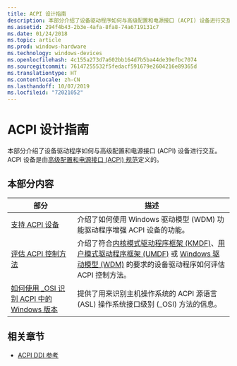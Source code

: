 ```yaml
---
title: ACPI 设计指南
description: 本部分介绍了设备驱动程序如何与高级配置和电源接口 (ACPI) 设备进行交互。 ACPI 设备是由高级配置和电源接口 (ACPI) 规范定义的。
ms.assetid: 294f4b43-2b3e-4afa-8fa8-74a6719131c7
ms.date: 01/24/2018
ms.topic: article
ms.prod: windows-hardware
ms.technology: windows-devices
ms.openlocfilehash: 4c155a273d7a602bb164d7b5ba44de39efbc7074
ms.sourcegitcommit: 76147255532f5fedacf591679e2604216e89365d
ms.translationtype: HT
ms.contentlocale: zh-CN
ms.lasthandoff: 10/07/2019
ms.locfileid: "72021052"
---
```

# <a name="acpi-design-guide"></a>ACPI 设计指南

本部分介绍了设备驱动程序如何与高级配置和电源接口 (ACPI) 设备进行交互。 ACPI 设备是由[高级配置和电源接口 (ACPI) 规范](https://go.microsoft.com/fwlink/p/?linkid=866846)定义的。

## <a name="in-this-section"></a>本部分内容

| 部分 | 描述 |
| --- | --- |
| [支持 ACPI 设备](supporting-acpi-devices.md) | 介绍了如何使用 Windows 驱动模型 (WDM) 功能驱动程序增强 ACPI 设备的功能。 |
| [评估 ACPI 控制方法](evaluating-acpi-control-methods.md) | 介绍了符合[内核模式驱动程序框架 (KMDF)](https://docs.microsoft.com/windows-hardware/drivers/kernel)、[用户模式驱动程序框架 (UMDF)](https://docs.microsoft.com/windows-hardware/drivers/wdf/getting-started-with-umdf-version-2) 或 [Windows 驱动模型 (WDM)](https://docs.microsoft.com/windows-hardware/drivers/kernel/windows-driver-model) 的要求的设备驱动程序如何评估 ACPI 控制方法。 |
| [如何使用 _OSI 识别 ACPI 中的 Windows 版本](winacpi-osi.md) | 提供了用来识别主机操作系统的 ACPI 源语言 (ASL) 操作系统接口级别 (\_OSI) 方法的信息。 |

## <a name="related-sections"></a>相关章节

- [ACPI DDI 参考](https://docs.microsoft.com/windows-hardware/drivers/ddi/content/_acpi)
